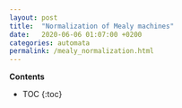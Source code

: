 ```yaml
---
layout: post
title:  "Normalization of Mealy machines"
date:   2020-06-06 01:07:00 +0200
categories: automata
permalink: /mealy_normalization.html
---
```

**Contents**
* TOC
{:toc}

